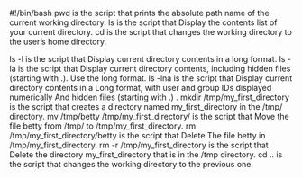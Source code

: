 #!/bin/bash
pwd is the script that prints the absolute path name of the current working directory.
ls is the script that Display the contents list of your current directory.
cd is the script that changes the working directory to the user’s home directory.

ls -l is the script that Display current directory contents in a long format.
ls -la is the script that Display current directory contents, including hidden files (starting with .). Use the long format.
ls -lna is the script that Display current directory contents in a Long format, with user and group IDs displayed numerically And hidden files (starting with .)
.
mkdir /tmp/my_first_directory is the script that creates a directory named my_first_directory in the /tmp/ directory.
mv /tmp/betty /tmp/my_first_directory/ is the script that Move the file betty from /tmp/ to /tmp/my_first_directory.
rm /tmp/my_first_directory/betty is the script that Delete The file betty in /tmp/my_first_directory.
rm -r /tmp/my_first_directory is the script that Delete the directory my_first_directory that is in the /tmp directory.
cd .. is the script that changes the working directory to the previous one.
